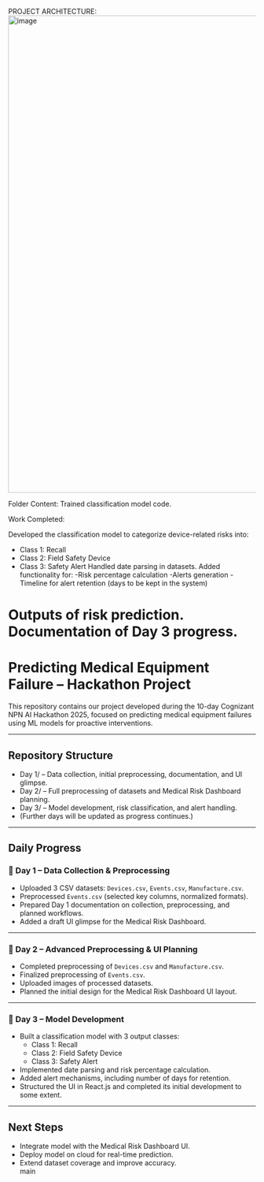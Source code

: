 PROJECT ARCHITECTURE:
<img width="2213" height="969" alt="image" src="https://github.com/user-attachments/assets/2d646901-7a6c-4217-80dd-560f170ed2a3" />

Folder Content:
Trained classification model code.

Work Completed:

Developed the classification model to categorize device-related risks into:
- Class 1: Recall
- Class 2: Field Safety Device
- Class 3: Safety Alert
Handled date parsing in datasets.
Added functionality for:
-Risk percentage calculation
-Alerts generation
-Timeline for alert retention (days to be kept in the system)


Outputs of risk prediction.
Documentation of Day 3 progress.
=======
# Predicting Medical Equipment Failure – Hackathon Project

This repository contains our project developed during the 10-day Cognizant NPN AI Hackathon 2025, focused on predicting medical equipment failures using ML models for proactive interventions.

---

## Repository Structure
- Day 1/ – Data collection, initial preprocessing, documentation, and UI glimpse.  
- Day 2/ – Full preprocessing of datasets and Medical Risk Dashboard planning.  
- Day 3/ – Model development, risk classification, and alert handling.  
- (Further days will be updated as progress continues.)  

---

## Daily Progress

### 📂 Day 1 – Data Collection & Preprocessing
- Uploaded 3 CSV datasets: `Devices.csv`, `Events.csv`, `Manufacture.csv`.  
- Preprocessed `Events.csv` (selected key columns, normalized formats).  
- Prepared Day 1 documentation on collection, preprocessing, and planned workflows.  
- Added a draft UI glimpse for the Medical Risk Dashboard.  

---

### 📂 Day 2 – Advanced Preprocessing & UI Planning
- Completed preprocessing of `Devices.csv` and `Manufacture.csv`.  
- Finalized preprocessing of `Events.csv`.  
- Uploaded images of processed datasets.  
- Planned the initial design for the Medical Risk Dashboard UI layout.  

---

### 📂 Day 3 – Model Development
- Built a classification model with 3 output classes:  
  - Class 1: Recall  
  - Class 2: Field Safety Device  
  - Class 3: Safety Alert  
- Implemented date parsing and risk percentage calculation.  
- Added alert mechanisms, including number of days for retention.  
- Structured the UI in React.js and completed its initial development to some extent.  

---

## Next Steps
- Integrate model with the Medical Risk Dashboard UI.  
- Deploy model on cloud for real-time prediction.  
- Extend dataset coverage and improve accuracy.  
main
